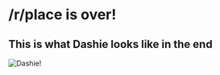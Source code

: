 # /r/place is over!
## This is what Dashie looks like in the end
![Dashie!](https://raw.githubusercontent.com/hithroc/fixRD/master/finaldash.png)
